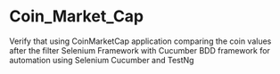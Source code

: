 # Coin_Market_Cap
Verify that using CoinMarketCap application comparing the coin values after the filter Selenium Framework with Cucumber BDD framework for automation using Selenium Cucumber and TestNg
